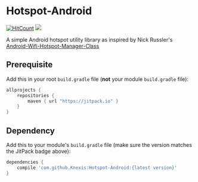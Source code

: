 # Hotspot-Android
[![HitCount](http://hits.dwyl.io/knexis/Hotspot-Android.svg)](http://hits.dwyl.io/knexis/Hotspot-Android)
[![](https://jitpack.io/v/Knexis/Hotspot-Android.svg)](https://jitpack.io/#Knexis/Hotspot-Android)

A simple Android hotspot utility library as inspired by Nick Russler's [Android-Wifi-Hotspot-Manager-Class](https://github.com/nickrussler/Android-Wifi-Hotspot-Manager-Class)

## Prerequisite

Add this in your root `build.gradle` file (**not** your module `build.gradle` file):

```gradle
allprojects {
    repositories {
        maven { url "https://jitpack.io" }
    }
}
```

## Dependency

Add this to your module's `build.gradle` file (make sure the version matches the JitPack badge above):

```gradle
dependencies {
    compile 'com.github.Knexis:Hotspot-Android:{latest version}'
}
```
